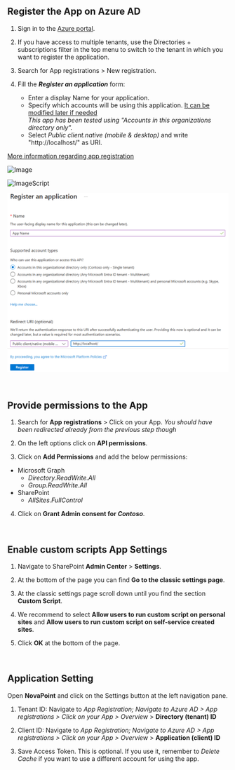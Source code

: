 ## Register the App on Azure AD

1. Sign in to the [Azure portal](https://portal.azure.com/).

2. If you have access to multiple tenants, use the Directories + subscriptions filter  in the top menu to switch to the tenant in which you want to register the application.

3. Search for App registrations > New registration.

4. Fill the ***Register an application*** form:
   - Enter a display Name for your application.
   - Specify which accounts will be using this application. [It can be modified later if needed](https://learn.microsoft.com/en-us/azure/active-directory/develop/howto-modify-supported-accounts)  
     *This app has been tested using "Accounts in this organizations directory only".*
   - Select *Public client.native (mobile & desktop)* and write "http://localhost/" as URI.

[More information regarding app registration](https://learn.microsoft.com/en-us/azure/active-directory/develop/quickstart-register-app)

![Image](URL "https://github.com/Barbarur/NovaPoint/blob/main/res/doc/AppRegister.png")

![ImageScript](assets/ScriptPreview.png)

![Alt text](https://github.com/Barbarur/NovaPoint/blob/main/res/doc/AppRegister.png)

<br> 
 
## Provide permissions to the App

1. Search for **App registrations** > Click on your App. *You should have been redirected already from the previous step though*

2. On the left options click on **API permissions**.

1. Click on **Add Permissions** and add the below permissions:
  - Microsoft Graph
    - *Directory.ReadWrite.All*
    - *Group.ReadWrite.All*
  - SharePoint
    - *AllSites.FullControl*

4.  Click on **Grant Admin consent for *Contoso***.

<br>

## Enable custom scripts App Settings

1. Navigate to SharePoint **Admin Center** > **Settings**.

2. At the bottom of the page you can find **Go to the classic settings page**.

3. At the classic settings page scroll down until you find the section **Custom Script**.

4. We recommend to select **Allow users to run custom script on personal sites** and **Allow users to run custom script on self-service created sites**.

5. Click **OK** at the bottom of the page.

<br>

## Application Setting 

Open **NovaPoint** and click on the Settings button at the left navigation pane.

1. Tenant ID: Navigate to *App Registration; Navigate to Azure AD > App registrations > Click on your App > Overview* > **Directory (tenant) ID**

3. Client ID: Navigate to *App Registration; Navigate to Azure AD > App registrations > Click on your App > Overview* > **Application (client) ID**

4. Save Access Token. This is optional. If you use it, remember to *Delete Cache* if you want to use a different account for using the app.

